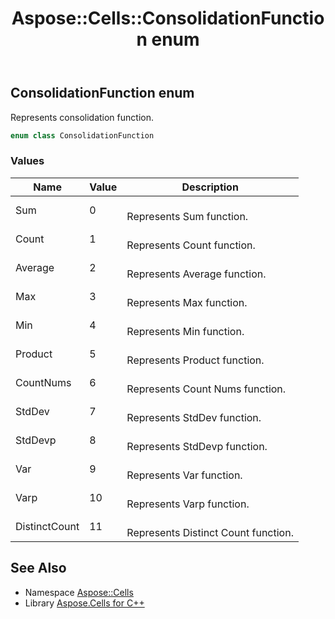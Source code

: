 ﻿---
title: Aspose::Cells::ConsolidationFunction enum
linktitle: ConsolidationFunction
second_title: Aspose.Cells for C++ API Reference
description: 'Aspose::Cells::ConsolidationFunction enum. Represents consolidation function in C++.'
type: docs
weight: 18700
url: /cpp/aspose.cells/consolidationfunction/
---
## ConsolidationFunction enum


Represents consolidation function.

```cpp
enum class ConsolidationFunction
```

### Values

| Name | Value | Description |
| --- | --- | --- |
| Sum | 0 | <br>Represents Sum function. |
| Count | 1 | <br>Represents Count function. |
| Average | 2 | <br>Represents Average function. |
| Max | 3 | <br>Represents Max function. |
| Min | 4 | <br>Represents Min function. |
| Product | 5 | <br>Represents Product function. |
| CountNums | 6 | <br>Represents Count Nums function. |
| StdDev | 7 | <br>Represents StdDev function. |
| StdDevp | 8 | <br>Represents StdDevp function. |
| Var | 9 | <br>Represents Var function. |
| Varp | 10 | <br>Represents Varp function. |
| DistinctCount | 11 | <br>Represents Distinct Count function. |

## See Also

* Namespace [Aspose::Cells](../)
* Library [Aspose.Cells for C++](../../)
